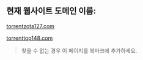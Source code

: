 ## 현재 웹사이트 도메인 이름:

[torrentzota127.com](https://torrentzota127.com)

[torrenttop148.com](https://torrenttop148.com)


> 찾을 수 없는 경우 이 페이지를 북마크에 추가하세요.
